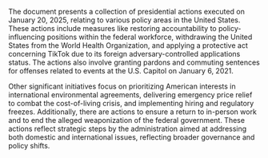 The document presents a collection of presidential actions executed on January 20, 2025, relating to various policy areas in the United States. These actions include measures like restoring accountability to policy-influencing positions within the federal workforce, withdrawing the United States from the World Health Organization, and applying a protective act concerning TikTok due to its foreign adversary-controlled applications status. The actions also involve granting pardons and commuting sentences for offenses related to events at the U.S. Capitol on January 6, 2021. 

Other significant initiatives focus on prioritizing American interests in international environmental agreements, delivering emergency price relief to combat the cost-of-living crisis, and implementing hiring and regulatory freezes. Additionally, there are actions to ensure a return to in-person work and to end the alleged weaponization of the federal government. These actions reflect strategic steps by the administration aimed at addressing both domestic and international issues, reflecting broader governance and policy shifts.